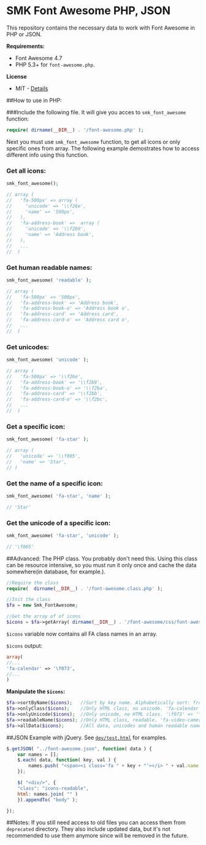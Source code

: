 SMK Font Awesome PHP, JSON
==========================

This repository contains the necessary data to work with Font Awesome in PHP or JSON.

**Requirements:**
* Font Awesome 4.7
* PHP 5.3+ for `font-awesome.php`.
 
**License**
 * MIT - [Details](https://github.com/Smartik89/SMK-Font-Awesome-PHP-JSON/blob/master/LICENSE)

##How to use in PHP:

###Include the following file. It will give you acces to `smk_font_awesome` function:
```php
require( dirname(__DIR__) . '/font-awesome.php' );
```

Next you must use `smk_font_awesome` function, to get all icons or only specific ones from array. The following example demostrates how to access different info using this function.

### Get all icons:
```php
smk_font_awesome();

// array (
//   'fa-500px' => array (
//     'unicode' => '\\f26e',
//     'name' => '500px',
//   ),
//   'fa-address-book' =>  array (
//     'unicode' => '\\f2b9',
//     'name' => 'Address book',
//   ),
//   ...
//  )
```

### Get human readable names:
```php
smk_font_awesome( 'readable' );

// array (
//   'fa-500px' => '500px',
//   'fa-address-book' => 'Address book',
//   'fa-address-book-o' => 'Address book o',
//   'fa-address-card' => 'Address card',
//   'fa-address-card-o' => 'Address card o',
//   ...
//  )
```

### Get unicodes:
```php
smk_font_awesome( 'unicode' );

// array (
//   'fa-500px' => '\\f26e',
//   'fa-address-book' => '\\f2b9',
//   'fa-address-book-o' => '\\f2ba',
//   'fa-address-card' => '\\f2bb',
//   'fa-address-card-o' => '\\f2bc',
//   ...
//  )
```

### Get a specific icon:
```php
smk_font_awesome( 'fa-star' );

// array (
//   'unicode' => '\\f005',
//   'name' => 'Star',
// )
```

### Get the name of a specific icon:
```php
smk_font_awesome( 'fa-star', 'name' );

// 'Star'
```

### Get the unicode of a specific icon:
```php
smk_font_awesome( 'fa-star', 'unicode' );

// '\f005'
```


##Advanced: The PHP class.
You probably don't need this. Using this class can be resource intensive, so you must run it only once and cache the data somewhere(in database, for example.).

```php
//Require the class
require(  dirname(__DIR__) . '/font-awesome.class.php' );

//Init the class
$fa = new Smk_FontAwesome;

//Get the array of of icons
$icons = $fa->getArray( dirname(__DIR__) . '/font-awesome/css/font-awesome.css');
```

`$icons` variable now contains all FA class names in an array.

`$icons` output:
```php
array(
//...
'fa-calendar' => '\f073',
//...
)
```

**Manipulate the `$icons`:**

```php
$fa->sortByName($icons);   //Sort by key name. Alphabetically sort: from a to z
$fa->onlyClass($icons);    //Only HTML class, no unicode. 'fa-calendar' => 'fa-calendar',
$fa->onlyUnicode($icons);  //Only unicode, no HTML class. '\f073' => '\f073',
$fa->readableName($icons); //Only HTML class, readable. 'fa-video-camera' => 'Video Camera',
$fa->allData($icons);      //All data, unicodes and human readable names
```

##JSON Example with jQuery.
See [`dev/test.html`](https://github.com/SMK-Toolkit/SMK-Font-Awesome-PHP-JSON/blob/master/font-awesome/dev/test.html) for examples.
```js
$.getJSON( "../font-awesome.json", function( data ) {
	var names = [];
	$.each( data, function( key, val ) {
		names.push( "<span><i class='fa " + key + "'></i> " + val.name + "</span>" );
	});

	$( "<div/>", {
	"class": "icons-readable",
	html: names.join( "" )
	}).appendTo( "body" );

});
```


##Notes:
If you still need access to old files you can access them from `deprecated` directory. They also include updated data, but it's not recommended to use them anymore since will be removed in the future.